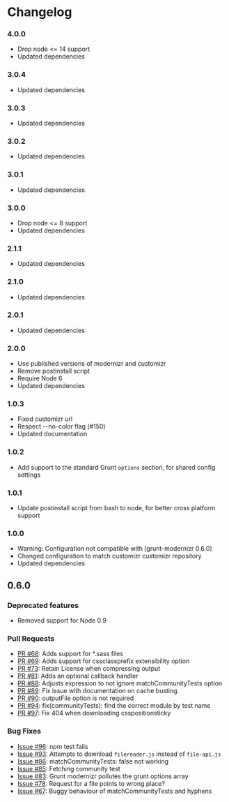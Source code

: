 # Changelog

### 4.0.0

- Drop node <= 14 support
- Updated dependencies

### 3.0.4

- Updated dependencies

### 3.0.3

- Updated dependencies

### 3.0.2

- Updated dependencies

### 3.0.1

- Updated dependencies

### 3.0.0

- Drop node <= 8 support
- Updated dependencies

### 2.1.1

- Updated dependencies

### 2.1.0

- Updated dependencies

### 2.0.1

- Updated dependencies

### 2.0.0

- Use published versions of modernizr and customizr
- Remove postinstall script
- Require Node 6
- Updated dependencies

### 1.0.3

- Fixed customizr url
- Respect --no-color flag (#150)
- Updated documentation

### 1.0.2

- Add support to the standard Grunt `options` section, for shared config settings

### 1.0.1

- Update postinstall script from bash to node, for better cross platform support

### 1.0.0

- Warning: Configuration not compatible with [grunt-modernizr 0.6.0]
- Changed configuration to match customizr customizr repository
- Updated dependencies

## 0.6.0

### Deprecated features
- Removed support for Node 0.9

### Pull Requests
- [PR #68](https://github.com/Modernizr/grunt-modernizr/pull/68): Adds support for *.sass files
- [PR #69](https://github.com/Modernizr/grunt-modernizr/pull/69): Adds support for cssclassprefix extensibility option
- [PR #73](https://github.com/Modernizr/grunt-modernizr/pull/73): Retain License when compressing output
- [PR #81](https://github.com/Modernizr/grunt-modernizr/pull/81): Adds an optional callback handler
- [PR #88](https://github.com/Modernizr/grunt-modernizr/pull/88): Adjusts expression to not ignore matchCommunityTests option
- [PR #89](https://github.com/Modernizr/grunt-modernizr/pull/89): Fix issue with documentation on cache busting.
- [PR #90](https://github.com/Modernizr/grunt-modernizr/pull/90): outputFile option is not required
- [PR #94](https://github.com/Modernizr/grunt-modernizr/pull/94): fix(communityTests): find the correct module by test name
- [PR #97](https://github.com/Modernizr/grunt-modernizr/pull/97): Fix 404 when downloading csspositionsticky

### Bug Fixes
- [Issue #96](https://github.com/Modernizr/grunt-modernizr/issues/96): npm test fails
- [Issue #93](https://github.com/Modernizr/grunt-modernizr/issues/93): Attempts to download `filereader.js` instead of `file-api.js`
- [Issue #86](https://github.com/Modernizr/grunt-modernizr/issues/86): matchCommunityTests: false not working
- [Issue #85](https://github.com/Modernizr/grunt-modernizr/issues/85): Fetching community test
- [Issue #83](https://github.com/Modernizr/grunt-modernizr/issues/83): Grunt modernizr pollutes the grunt options array
- [Issue #78](https://github.com/Modernizr/grunt-modernizr/issues/78): Request for a file points to wrong place?
- [Issue #67](https://github.com/Modernizr/grunt-modernizr/issues/67): Buggy behaviour of matchCommunityTests and hyphens
